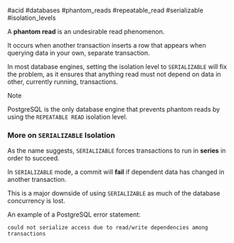 #acid #databases #phantom_reads #repeatable_read #serializable #isolation_levels 

A **phantom read** is an undesirable read phenomenon.

It occurs when another transaction inserts a row that appears when querying data in your own, separate transaction.

In most database engines, setting the isolation level to `SERIALIZABLE` will fix the problem, as it ensures that anything read must not depend on data in other, currently running, transactions.

> [!NOTE]
> PostgreSQL is the only database engine that prevents phantom reads by using the `REPEATABLE READ` isolation level.

### More on `SERIALIZABLE` Isolation

As the name suggests, `SERIALIZABLE` forces transactions to run in **series** in order to succeed.

In `SERIALIZABLE` mode, a commit will **fail** if dependent data has changed in another transaction.

This is a major downside of using `SERIALIZABLE` as much of the database concurrency is lost.

An example of a PostgreSQL error statement:

```
could not serialize access due to read/write dependencies among transactions
```